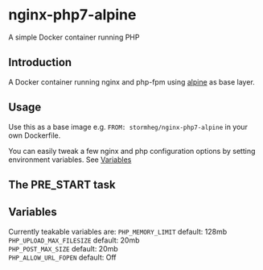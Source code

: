 # nginx-php7-alpine
A simple Docker container running PHP

## Introduction
A Docker container running nginx and php-fpm using [alpine](https://hub.docker.com/_/alpine) as base layer.

## Usage
Use this as a base image e.g. `FROM: stormheg/nginx-php7-alpine` in your own Dockerfile.

You can easily tweak a few nginx and php configuration options by setting environment variables. See [Variables](#variables)



## The PRE_START task


## Variables
Currently teakable variables are:
`PHP_MEMORY_LIMIT` default: 128mb \
`PHP_UPLOAD_MAX_FILESIZE` default: 20mb \
`PHP_POST_MAX_SIZE` default: 20mb \
`PHP_ALLOW_URL_FOPEN` default: Off

